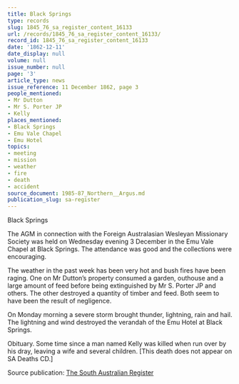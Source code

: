 ```yaml
---
title: Black Springs
type: records
slug: 1845_76_sa_register_content_16133
url: /records/1845_76_sa_register_content_16133/
record_id: 1845_76_sa_register_content_16133
date: '1862-12-11'
date_display: null
volume: null
issue_number: null
page: '3'
article_type: news
issue_reference: 11 December 1862, page 3
people_mentioned:
- Mr Dutton
- Mr S. Porter JP
- Kelly
places_mentioned:
- Black Springs
- Emu Vale Chapel
- Emu Hotel
topics:
- meeting
- mission
- weather
- fire
- death
- accident
source_document: 1985-87_Northern__Argus.md
publication_slug: sa-register
---
```


Black Springs

The AGM in connection with the Foreign Australasian Wesleyan Missionary Society was held on Wednesday evening 3 December in the Emu Vale Chapel at Black Springs.  The attendance was good and the collections were encouraging.

The weather in the past week has been very hot and bush fires have been raging.  One on Mr Dutton’s property consumed a garden, outhouse and a large amount of feed before being extinguished by Mr S. Porter JP and others.  The other destroyed a quantity of timber and feed.  Both seem to have been the result of negligence.

On Monday morning a severe storm brought thunder, lightning, rain and hail.  The lightning and wind destroyed the verandah of the Emu Hotel at Black Springs.

Obituary.  Some time since a man named Kelly was killed when run over by his dray, leaving a wife and several children.  [This death does not appear on SA Deaths CD.]

Source publication: [The South Australian Register](/publications/sa-register/)
